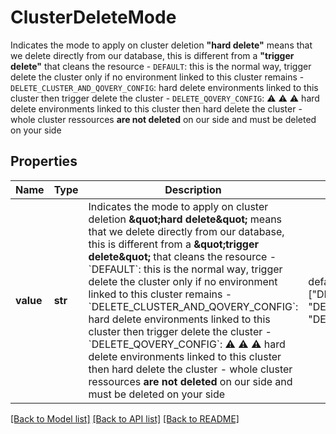 # ClusterDeleteMode

Indicates the mode to apply on cluster deletion   **\"hard delete\"** means that we delete directly from our database, this is different from a **\"trigger delete\"** that cleans the resource - `DEFAULT`: this is the normal way, trigger delete the cluster only if no environment linked to this cluster remains - `DELETE_CLUSTER_AND_QOVERY_CONFIG`: hard delete environments linked to this cluster then trigger delete the cluster - `DELETE_QOVERY_CONFIG`: ⚠️ ⚠️ ⚠️ hard delete environments linked to this cluster then hard delete the cluster - whole cluster ressources **are not deleted** on our side and must be deleted on your side 

## Properties
Name | Type | Description | Notes
------------ | ------------- | ------------- | -------------
**value** | **str** | Indicates the mode to apply on cluster deletion   **\&quot;hard delete\&quot;** means that we delete directly from our database, this is different from a **\&quot;trigger delete\&quot;** that cleans the resource - &#x60;DEFAULT&#x60;: this is the normal way, trigger delete the cluster only if no environment linked to this cluster remains - &#x60;DELETE_CLUSTER_AND_QOVERY_CONFIG&#x60;: hard delete environments linked to this cluster then trigger delete the cluster - &#x60;DELETE_QOVERY_CONFIG&#x60;: ⚠️ ⚠️ ⚠️ hard delete environments linked to this cluster then hard delete the cluster - whole cluster ressources **are not deleted** on our side and must be deleted on your side  | defaults to "DEFAULT",  must be one of ["DEFAULT", "DELETE_CLUSTER_AND_QOVERY_CONFIG", "DELETE_QOVERY_CONFIG", ]

[[Back to Model list]](../README.md#documentation-for-models) [[Back to API list]](../README.md#documentation-for-api-endpoints) [[Back to README]](../README.md)


